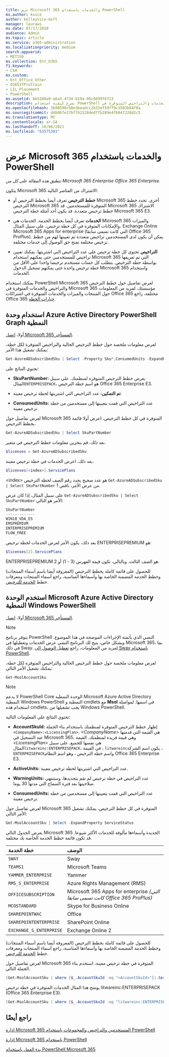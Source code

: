 ```yaml
---
title: عرض Microsoft 365 والخدمات باستخدام PowerShell
ms.author: kvice
author: kelleyvice-msft
manager: laurawi
ms.date: 07/17/2020
audience: Admin
ms.topic: article
ms.service: o365-administration
ms.localizationpriority: medium
search.appverid:
- MET150
ms.collection: Ent_O365
f1.keywords:
- CSH
ms.custom:
- Ent_Office_Other
- O365ITProTrain
- LIL_Placement
- PowerShell
ms.assetid: bb5260a9-a6a3-4f34-b19a-06c6699f6723
description: يشرح كيفية استخدام PowerShell لعرض معلومات حول خطط الترخيص والخدمات والتراخيص المتوفرة في Microsoft 365 مؤسستك.
ms.openlocfilehash: 3b90596c68e3beadcc2b33ef59ff9c3503b84f8a
ms.sourcegitcommit: d4b867e37bf741528ded7fb289e4f6847228d2c5
ms.translationtype: MT
ms.contentlocale: ar-SA
ms.lasthandoff: 10/06/2021
ms.locfileid: "63575303"
---
```

# <a name="view-microsoft-365-licenses-and-services-with-powershell"></a>عرض Microsoft 365 والخدمات باستخدام PowerShell

*تنطبق هذه المقالة على كل من Microsoft 365 Enterprise Office 365 Enterprise.*

يتكون Microsoft 365 الاشتراك من العناصر التالية:

- **خطط الترخيص** تعرف أيضا بخطط الترخيص أو Microsoft 365 أخرى. تحدد خطط الترخيص Microsoft 365 المتوفرة للمستخدمين. قد Microsoft 365 الاشتراك خطط ترخيص متعددة. قد يكون أحد أمثلة خطة الترخيص Microsoft 365 E3.
    
- **الخدمات** تعرف أيضا بخطط الخدمة. الخدمات هي Microsoft 365 والميزات والإمكانات المتوفرة في كل خطة ترخيص، على سبيل المثال، Exchange Online Microsoft 365 Apps for enterprise (التي كانت تسمى سابقا Office 365 ProPlus). يمكن أن يكون لدى المستخدمين تراخيص متعددة تم تعيينها لهم من خطط ترخيص مختلفة تمنح حق الوصول إلى خدمات مختلفة.
    
- **التراخيص** تحتوي كل خطة ترخيص على عدد التراخيص التي اشتريتها. يمكنك تعيين تراخيص للمستخدمين حتى يمكنهم استخدام Microsoft 365 التي تم تعريفها بواسطة خطة الترخيص. يتطلب كل حساب مستخدم ترخيصا واحدا على الأقل من خطة ترخيص واحدة حتى يمكنهم تسجيل الدخول Microsoft 365 واستخدام الخدمات.
    
يمكنك استخدام PowerShell Microsoft 365 لعرض تفاصيل حول خطط الترخيص والتراخيص والخدمات المتوفرة في Microsoft 365 مؤسستك. لمزيد من المعلومات حول المنتجات والميزات والخدمات المتوفرة في اشتراكات Office 365 مختلفة، راجع Office 365 [خيارات الخطة](/office365/servicedescriptions/office-365-platform-service-description/office-365-plan-options).


## <a name="use-the-azure-active-directory-powershell-for-graph-module"></a>استخدام وحدة Azure Active Directory PowerShell Graph النمطية

أولا، [اتصل Microsoft 365 المستأجر](connect-to-microsoft-365-powershell.md#connect-with-the-azure-active-directory-powershell-for-graph-module).
  
لعرض معلومات ملخصة حول خطط الترخيص الحالية والتراخيص المتوفرة لكل خطة، يمكنك تشغيل هذا الأمر:
  
```powershell
Get-AzureADSubscribedSku | Select -Property Sku*,ConsumedUnits -ExpandProperty PrepaidUnits
```

تحتوي النتائج على:
  
- **SkuPartNumber:** يعرض خطط الترخيص المتوفرة لمنظمتك. على سبيل المثال`ENTERPRISEPACK`، هو اسم خطة الترخيص Office 365 Enterprise E3.
    
- **تم التمكين:** عدد التراخيص التي اشتريتها لخطة ترخيص معينة.
    
- **ConsumedUnits:** عدد التراخيص التي قمت بتعيينها إلى مستخدمين من خطة ترخيص معينة.
    
لعرض تفاصيل حول Microsoft 365 المتوفرة في كل خطط الترخيص، اعرض أولا قائمة بخطط الترخيص.

```powershell
Get-AzureADSubscribedSku | Select SkuPartNumber
```

بعد ذلك، قم بتخزين معلومات خطط الترخيص في متغير.

```powershell
$licenses = Get-AzureADSubscribedSku
```

بعد ذلك، اعرض الخدمات في خطة ترخيص معينة.

```powershell
$licenses[<index>].ServicePlans
```

\<index> هو عدد صحيح يحدد رقم الصف لخطة الترخيص `Get-AzureADSubscribedSku | Select SkuPartNumber` من عرض الأمر، ناقص 1.

على سبيل المثال، إذا كان عرض `Get-AzureADSubscribedSku | Select SkuPartNumber` الأمر هو التالي:

```powershell
SkuPartNumber
-------------
WIN10_VDA_E5
EMSPREMIUM
ENTERPRISEPREMIUM
FLOW_FREE
```

بعد ذلك، يكون الأمر لعرض الخدمات لخطة ترخيص ENTERPRISEPREMIUM هو:

```powershell
$licenses[2].ServicePlans
```

ENTERPRISEPREMIUM هو الصف الثالث. وبالتالي، تكون قيمة الفهرس (3 - 1) أو 2.

للحصول على قائمة كاملة بخطط الترخيص (المعروفة أيضا باسم أسماء المنتجات) وخطط الخدمة المضمنة الخاصة بها وأسماءها المناسبة، راجع أسماء المنتجات ومعرفات خطط [الخدمة للترخيص](/azure/active-directory/users-groups-roles/licensing-service-plan-reference).

## <a name="use-the-microsoft-azure-active-directory-module-for-windows-powershell"></a>استخدم الوحدة Microsoft Azure Active Directory النمطية Windows PowerShell

أولا، [اتصل Microsoft 365 المستأجر](connect-to-microsoft-365-powershell.md#connect-with-the-microsoft-azure-active-directory-module-for-windows-powershell).

>[!Note]
>يتوفر برنامج PowerShell النصي الذي يأتمتة الإجراءات الموضحة في هذا الموضوع. وبشكل خاص، يتيح لك البرنامج النصي عرض الخدمات وتعطيلها في Microsoft 365، بما في ذلك Sway. لمزيد من المعلومات، راجع [تعطيل الوصول إلى Sway باستخدام PowerShell](disable-access-to-sway-with-microsoft-365-powershell.md).
>
    
لعرض معلومات ملخصة حول خطط الترخيص الحالية والتراخيص المتوفرة لكل خطة، يمكنك تشغيل الأمر التالي:
  
```powershell
Get-MsolAccountSku
```

>[!Note]
>لا يدعم PowerShell Core الوحدة النمطية Microsoft Azure Active Directory النمطية Windows PowerShell النمطية و cmdlets مع **Msol** في اسمها. لمواصلة استخدام هذه cmdlets، يجب تشغيلها من Windows PowerShell.
>

تحتوي النتائج على المعلومات التالية:
  
- **AccountSkuId:** إظهار خطط الترخيص المتوفرة لمنظمتك باستخدام بناء الجملة `<CompanyName>:<LicensingPlan>`.  _\<CompanyName>_ هي القيمة التي قدمتها عند التسجيل في Microsoft 365، وهي قيمة فريدة لمنظمتك. القيمة _\<LicensingPlan>_ هي نفسها للجميع. على سبيل المثال`litwareinc:ENTERPRISEPACK`، في القيمة ، `litwareinc`يكون اسم الشركة ، `ENTERPRISEPACK`واسم خطة الترخيص ، وهو اسم النظام Office 365 Enterprise E3.
    
- **ActiveUnits:** عدد التراخيص التي اشتريتها لخطة ترخيص معينة.
    
- **WarningUnits:** عدد التراخيص في خطة ترخيص لم تقم بتجديدها، وستنتهي صلاحيتها بعد فترة السماح التي مدتها 30 يوما.
    
- **ConsumedUnits:** عدد التراخيص التي قمت بتعيينها إلى مستخدمين من خطة ترخيص معينة.
    
لعرض تفاصيل حول Microsoft 365 المتوفرة في كل خطط الترخيص، يمكنك تشغيل الأمر التالي:
  
```powershell
Get-MsolAccountSku | Select -ExpandProperty ServiceStatus
```

يعرض الجدول التالي Microsoft 365 الجديدة وأسماءها مألوفة للخدمات الأكثر شيوعا. قد تكون قائمة خطط الخدمة الخاصة بك مختلفة. 
  
|**خطة الخدمة**|**الوصف**|
|:-----|:-----|
| `SWAY` <br/> |Sway  <br/> |
| `TEAMS1` <br/> |Microsoft Teams  <br/> |
| `YAMMER_ENTERPRISE` <br/> |Yammer  <br/> |
| `RMS_S_ENTERPRISE` <br/> |Azure Rights Management (RMS)  <br/> |
| `OFFICESUBSCRIPTION` <br/> |Microsoft 365 Apps for enterprise *(التي كانت تسمى سابقا Office 365 ProPlus)*  <br/> |
| `MCOSTANDARD` <br/> |Skype for Business Online  <br/> |
| `SHAREPOINTWAC` <br/> |Office  <br/> |
| `SHAREPOINTENTERPRISE` <br/> |SharePoint Online  <br/> |
| `EXCHANGE_S_ENTERPRISE` <br/> |Exchange Online 2  <br/> |
   
للحصول على قائمة كاملة بخطط الترخيص (المعروفة أيضا باسم أسماء المنتجات) وخطط الخدمة المضمنة الخاصة بها وأسماءها المناسبة، راجع أسماء المنتجات ومعرفات خطط [الخدمة للترخيص](/azure/active-directory/users-groups-roles/licensing-service-plan-reference).

لعرض تفاصيل حول Microsoft 365 المتوفرة في خطة ترخيص معينة، استخدم بناء الجملة التالي.
  
```powershell
(Get-MsolAccountSku | where {$_.AccountSkuId -eq "<AccountSkuId>"}).ServiceStatus
```

يوضح هذا المثال الخدمات المتوفرة في خطة ترخيص litwareinc:ENTERPRISEPACK (Office 365 Enterprise E3).
  
```powershell
(Get-MsolAccountSku | where {$_.AccountSkuId -eq "litwareinc:ENTERPRISEPACK"}).ServiceStatus
```

## <a name="see-also"></a>راجع أيضًا

[إدارة Microsoft 365 المستخدمين والتراخيص والمجموعات باستخدام PowerShell](manage-user-accounts-and-licenses-with-microsoft-365-powershell.md)
  
[إدارة Microsoft 365 باستخدام PowerShell](manage-microsoft-365-with-microsoft-365-powershell.md)
  
[بدء العمل باستخدام PowerShell Microsoft 365](getting-started-with-microsoft-365-powershell.md)